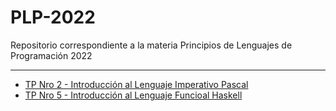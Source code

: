 # PLP-2022
Repositorio correspondiente a la materia Principios de Lenguajes de Programación 2022
***
- [TP Nro 2 - Introducción al Lenguaje Imperativo Pascal](https://github.com/mateoValdesolo/PLP-2022/tree/main/TP2)
- [TP Nro 5 - Introducción al Lenguaje Funcioal Haskell](https://github.com/mateoValdesolo/PLP-2022/tree/main/TP5)
